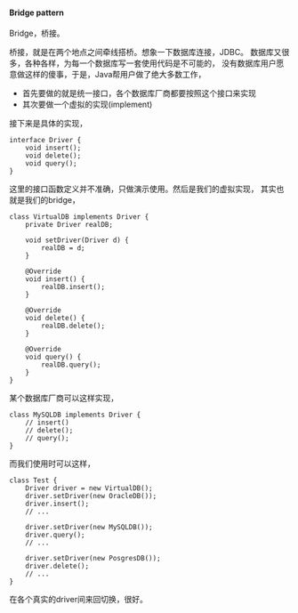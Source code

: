 #### Bridge pattern ####
Bridge，桥接。

桥接，就是在两个地点之间牵线搭桥。想象一下数据库连接，JDBC。
数据库又很多，各种各样，为每一个数据库写一套使用代码是不可能的，
没有数据库用户愿意做这样的傻事，于是，Java帮用户做了绝大多数工作，

- 首先要做的就是统一接口，各个数据库厂商都要按照这个接口来实现
- 其次要做一个虚拟的实现(implement)

接下来是具体的实现，

	interface Driver {
		void insert();
		void delete();
		void query();
	}

这里的接口函数定义并不准确，只做演示使用。然后是我们的虚拟实现，
其实也就是我们的bridge，

	class VirtualDB implements Driver {
		private Driver realDB;

		void setDriver(Driver d) {
			realDB = d;
		}

		@Override
		void insert() {
			realDB.insert();
		}

		@Override
		void delete() {
			realDB.delete();
		}

		@Override
		void query() {
			realDB.query();
		}
	}

某个数据库厂商可以这样实现，
	
	class MySQLDB implements Driver {
		// insert()
		// delete();
		// query();
	}

而我们使用时可以这样，
	
	class Test {
		Driver driver = new VirtualDB();
		driver.setDriver(new OracleDB());
		driver.insert();
		// ...

		driver.setDriver(new MySQLDB());
		driver.query();
		// ...

		driver.setDriver(new PosgresDB());
		driver.delete();
		// ...
	}

在各个真实的driver间来回切换，很好。